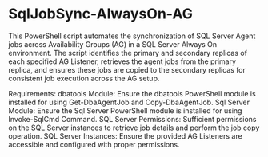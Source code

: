 # SqlJobSync-AlwaysOn-AG
This PowerShell script automates the synchronization of SQL Server Agent jobs across Availability Groups (AG) in a SQL Server Always On environment. The script identifies the primary and secondary replicas of each specified AG Listener, retrieves the agent jobs from the primary replica, and ensures these jobs are copied to the secondary replicas for consistent job execution across the AG setup.

Requirements:
dbatools Module: Ensure the dbatools PowerShell module is installed for using Get-DbaAgentJob and Copy-DbaAgentJob.
Sql Server Module: Ensure the Sql Server PowerShell module is installed for using Invoke-SqlCmd Command.
SQL Server Permissions: Sufficient permissions on the SQL Server instances to retrieve job details and perform the job copy operation.
SQL Server Instances: Ensure the provided AG Listeners are accessible and configured with proper permissions.
